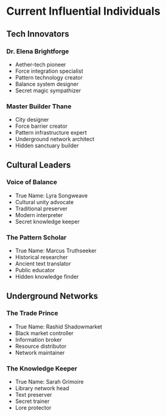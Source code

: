 # Current Influential Individuals

## Tech Innovators

### Dr. Elena Brightforge
- Aether-tech pioneer
- Force integration specialist
- Pattern technology creator
- Balance system designer
- Secret magic sympathizer

### Master Builder Thane
- City designer
- Force barrier creator
- Pattern infrastructure expert
- Underground network architect
- Hidden sanctuary builder

## Cultural Leaders

### Voice of Balance
- True Name: Lyra Songweave
- Cultural unity advocate
- Traditional preserver
- Modern interpreter
- Secret knowledge keeper

### The Pattern Scholar
- True Name: Marcus Truthseeker
- Historical researcher
- Ancient text translator
- Public educator
- Hidden knowledge finder

## Underground Networks

### The Trade Prince
- True Name: Rashid Shadowmarket
- Black market controller
- Information broker
- Resource distributor
- Network maintainer

### The Knowledge Keeper
- True Name: Sarah Grimoire
- Library network head
- Text preserver
- Secret trainer
- Lore protector
